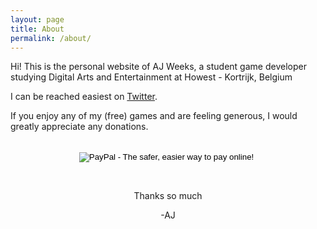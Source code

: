 ```yaml
---
layout: page
title: About
permalink: /about/
---
```


Hi! This is the personal website of AJ Weeks, a student game developer studying Digital Arts and Entertainment at Howest - Kortrijk, Belgium

I can be reached easiest on [Twitter](http://twitter.com/liqwidice).
<!--
div(links)
    ![res/github.png](http://github.com/ajweeks)
    <a href="" target="_blank"><img src="" width="64" height="62"></a>
    <a href="http://twitter.com/liqwidice" target="_blank"><img src="res/twitter.png" width="43" height="37"></a>
    <a href="http://liqwidice.itch.io" target="_blank"><img src="res/itchio.png" width="64" height="58"></a>
    <a href="http://www.onegameamonth.com/liqwidice" target="_blank"><img src="res/ogam.png" width="234" height="64"></a>
    <a href="https://ajweeks.wordpress.com" target="_blank"><img src="res/wordpress.png" width="64" height="64"></a>
    <a href="https://twitch.tv/liqwidice" target="_blank"><img src="res/twitch.png" width="47" height="49"></a>
    <a href="http://gamejolt.com/profile/aj-weeks/535107" target="_blank"><img src="res/gamejolt.png" width="60" height="64"></a>
    <a href="https://sketchfab.com/ajweeks" target="_blank"><img src="res/sketchfab.png" width="62" height="62"></a>
</div> -->

If you enjoy any of my (free) games and are feeling generous, I would greatly appreciate any donations.

<br />
<div style="text-align: center">
    <form action="https://www.paypal.com/cgi-bin/webscr" method="post" target="_top">
        <input type="hidden" name="cmd" value="_s-xclick">
        <input type="hidden" name="hosted_button_id" value="2PJLJXJ9U63KU">
        <input type="image" src="https://www.paypalobjects.com/en_US/i/btn/btn_donateCC_LG.gif" border="0" name="submit" alt="PayPal - The safer, easier way to pay online!">
        <img alt="" border="0" src="https://www.paypalobjects.com/en_US/i/scr/pixel.gif" width="1" height="1">
    </form>
<div>
<br />

Thanks so much

-AJ
